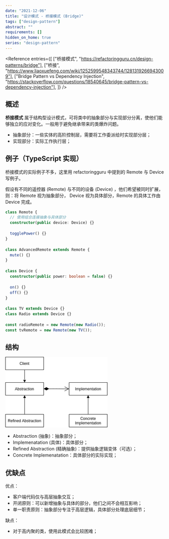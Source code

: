 ```yaml
---
date: "2021-12-06"
title: "设计模式 - 桥接模式 (Bridge)"
tags: ["design-pattern"]
abstract: ""
requirements: []
hidden_on_home: true
series: "design-pattern"
---
```


<Reference
entries={[
["桥接模式", "https://refactoringguru.cn/design-patterns/bridge"],
["桥接", "https://www.liaoxuefeng.com/wiki/1252599548343744/1281319266943009"],
["Bridge Pattern vs Dependency Injection", "https://stackoverflow.com/questions/18540645/bridge-pattern-vs-dependency-injection"],
]}
/>

## 概述

**桥接模式** 属于结构型设计模式，可将类中的抽象部分与实现部分分离，使他们能够独立的应对变化。一般用于避免继承带来的类爆炸问题。

- 抽象部分：一些实体的高阶控制层，需要将工作委派给时实现部分层；
- 实现部分：实际工作执行层；

## 例子（TypeScript 实现）

桥接模式的实际例子不多，这里用 refactoringguru 中提到的 Remote 与 Device 写例子。

假设有不同的遥控器 (Remote) 与不同的设备 (Device) ，他们希望被同时扩展，则：将 Remote 视为抽象部分， Device 视为具体部分，Remote 的具体工作由 Device 完成。

```ts
class Remote {
  // 使用组合连接抽象与具体部分
  constructor(public device: Device) {}

  togglePower() {}
}

class AdvancedRemote extends Remote {
  mute() {}
}

class Device {
  constructor(public power: boolean = false) {}

  on() {}
  off() {}
}

class TV extends Device {}
class Radio extends Device {}

const radioRemote = new Remote(new Radio());
const tvRemote = new Remote(new TV());
```

## 结构

![](./struct.png)

- Abstraction (抽象)：抽象部分；
- Implemenatation (具体)：具体部分；
- Refined Abstraction (精确抽象)：提供抽象逻辑变体（可选）；
- Concrete Implemenatation：具体部分的实际实现；

## 优缺点

优点：

- 客户端代码仅与高层抽象交互；
- 开闭原则：可以新增抽象与具体的部分，他们之间不会相互影响；
- 单一职责原则：抽象部分专注于高层逻辑，具体部分处理底层细节；

缺点：

- 对于高内聚的类，使用此模式会比较困难；
